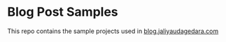 # Blog Post Samples
This repo contains the sample projects used in [blog.jaliyaudagedara.com](http://blog.jaliyaudagedara.com)